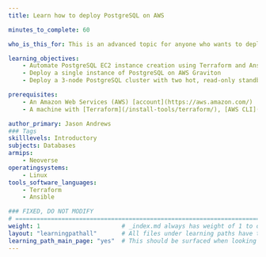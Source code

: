 ```yaml
---
title: Learn how to deploy PostgreSQL on AWS 

minutes_to_complete: 60   

who_is_this_for: This is an advanced topic for anyone who wants to deploy PostgreSQL on AWS Graviton processors.

learning_objectives: 
    - Automate PostgreSQL EC2 instance creation using Terraform and Ansible
    - Deploy a single instance of PostgreSQL on AWS Graviton 
    - Deploy a 3-node PostgreSQL cluster with two hot, read-only standby servers on AWS Graviton

prerequisites:
    - An Amazon Web Services (AWS) [account](https://aws.amazon.com/)
    - A machine with [Terraform](/install-tools/terraform/), [AWS CLI](/install-tools/aws-cli), and [Ansible](/install-tools/ansible/) installed

author_primary: Jason Andrews
### Tags
skilllevels: Introductory
subjects: Databases
armips:
    - Neoverse
operatingsystems:
    - Linux
tools_software_languages:
    - Terraform
    - Ansible

### FIXED, DO NOT MODIFY
# ================================================================================
weight: 1                       # _index.md always has weight of 1 to order correctly
layout: "learningpathall"       # All files under learning paths have this same wrapper
learning_path_main_page: "yes"  # This should be surfaced when looking for related content. Only set for _index.md of learning path content.
---
```




